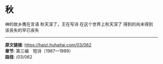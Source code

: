 # 秋

神的故乡鹰在言语
秋天深了，王在写诗
在这个世界上秋天深了
得到的尚未得到
该丧失的早已丧失

---

**原文链接**: https://haizi.huhaitai.com/03/062  
**章节**: 第三编　短诗（1987—1989）  
**路径**: /03/062
